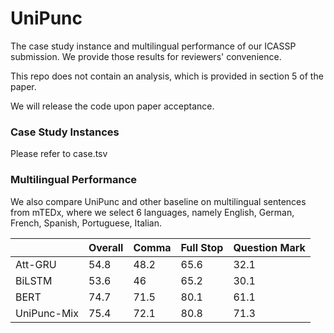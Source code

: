 # UniPunc
The case study instance and multilingual performance of our ICASSP submission. We provide those results for reviewers' convenience.

This repo does not contain an analysis, which is provided in section 5 of the paper.

We will release the code upon paper acceptance.

### Case Study Instances
Please refer to case.tsv

### Multilingual Performance 

We also compare UniPunc and other baseline on multilingual sentences from mTEDx, where we select 6 languages, namely English, German, French, Spanish, Portuguese, Italian.

|             | Overall | Comma | Full Stop | Question Mark |
|-------------|---------|-------|-----------|---------------|
| Att-GRU     | 54.8    | 48.2  | 65.6      | 32.1          |
| BiLSTM      | 53.6    | 46    | 65.2      | 30.1          |
| BERT        | 74.7    | 71.5  | 80.1      | 61.1          |
| UniPunc-Mix | 75.4    | 72.1  | 80.8      | 71.3          |



